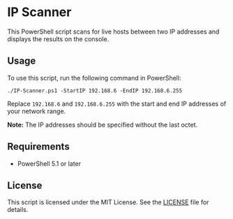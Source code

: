 # IP Scanner

This PowerShell script scans for live hosts between two IP addresses and displays the results on the console.

## Usage

To use this script, run the following command in PowerShell:

```
./IP-Scanner.ps1 -StartIP 192.168.6 -EndIP 192.168.6.255
```

Replace `192.168.6` and `192.168.6.255` with the start and end IP addresses of your network range.

**Note:** The IP addresses should be specified without the last octet.

## Requirements

- PowerShell 5.1 or later

## License

This script is licensed under the MIT License. See the [LICENSE](LICENSE) file for details.
